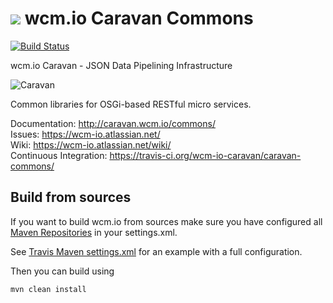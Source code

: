 <img src="http://wcm.io/images/favicon-16@2x.png"/> wcm.io Caravan Commons
======
[![Build Status](https://travis-ci.org/wcm-io-caravan/caravan-commons.png?branch=develop)](https://travis-ci.org/wcm-io-caravan/caravan-commons)

wcm.io Caravan - JSON Data Pipelining Infrastructure

![Caravan](https://github.com/wcm-io-caravan/caravan-tooling/blob/master/public_site/src/site/resources/images/caravan.gif)

Common libraries for OSGi-based RESTful micro services.

Documentation: http://caravan.wcm.io/commons/<br/>
Issues: https://wcm-io.atlassian.net/<br/>
Wiki: https://wcm-io.atlassian.net/wiki/<br/>
Continuous Integration: https://travis-ci.org/wcm-io-caravan/caravan-commons/


## Build from sources

If you want to build wcm.io from sources make sure you have configured all [Maven Repositories](http://caravan.wcm.io/maven.html) in your settings.xml.

See [Travis Maven settings.xml](https://github.com/wcm-io-caravan/caravan-commons/blob/master/.travis.maven-settings.xml) for an example with a full configuration.

Then you can build using

```
mvn clean install
```
